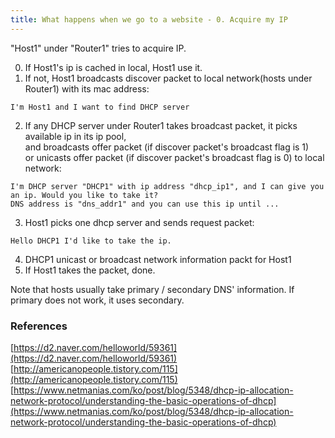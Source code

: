 ```yaml
---
title: What happens when we go to a website - 0. Acquire my IP
---
```


"Host1" under "Router1" tries to acquire IP.

0. If Host1's ip is cached in local, Host1 use it.
1. If not, Host1 broadcasts discover packet to local network(hosts under Router1) with its mac address:
```
I'm Host1 and I want to find DHCP server
```
2. If any DHCP server under Router1 takes broadcast packet, it picks available ip in its ip pool, <br>
and broadcasts offer packet (if discover packet's broadcast flag is 1) <br>
or unicasts offer packet (if discover packet's broadcast flag is 0) to local network: <br>
```
I'm DHCP server "DHCP1" with ip address "dhcp_ip1", and I can give you an ip. Would you like to take it?
DNS address is "dns_addr1" and you can use this ip until ...
```
3. Host1 picks one dhcp server and sends request packet:
```
Hello DHCP1 I'd like to take the ip.
```
4. DHCP1 unicast or broadcast network information packt for Host1
5. If Host1 takes the packet, done. 

Note that hosts usually take primary / secondary DNS' information. If primary does not work, it uses secondary.

### References
[https://d2.naver.com/helloworld/59361](https://d2.naver.com/helloworld/59361)
[http://americanopeople.tistory.com/115](http://americanopeople.tistory.com/115)
[https://www.netmanias.com/ko/post/blog/5348/dhcp-ip-allocation-network-protocol/understanding-the-basic-operations-of-dhcp](https://www.netmanias.com/ko/post/blog/5348/dhcp-ip-allocation-network-protocol/understanding-the-basic-operations-of-dhcp)
